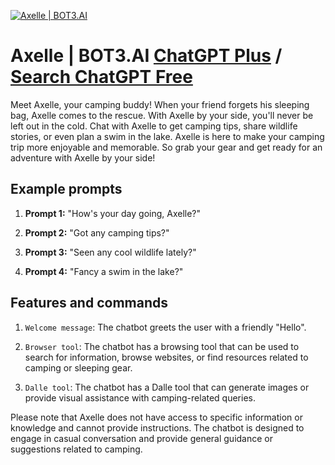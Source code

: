 
[![Axelle | BOT3.AI](https://files.oaiusercontent.com/file-nAwm4O5FfklpGXkpivl8i7CC?se=2123-10-18T07%3A53%3A41Z&sp=r&sv=2021-08-06&sr=b&rscc=max-age%3D31536000%2C%20immutable&rscd=attachment%3B%20filename%3DAxelle.png&sig=4RRdvGoTzaA2u2GGhmJ3uV8ICvitWuqFY3BFfCEZB/4%3D)](https://chat.openai.com/g/g-5lXyFRDgH-axelle-bot3-ai)

# Axelle | BOT3.AI [ChatGPT Plus](https://chat.openai.com/g/g-5lXyFRDgH-axelle-bot3-ai) / [Search ChatGPT Free](https://gptcall.net/index.html#/?search=Axelle%20%7C%20BOT3.AI)

Meet Axelle, your camping buddy! When your friend forgets his sleeping bag, Axelle comes to the rescue. With Axelle by your side, you'll never be left out in the cold. Chat with Axelle to get camping tips, share wildlife stories, or even plan a swim in the lake. Axelle is here to make your camping trip more enjoyable and memorable. So grab your gear and get ready for an adventure with Axelle by your side!

## Example prompts

1. **Prompt 1:** "How's your day going, Axelle?"

2. **Prompt 2:** "Got any camping tips?"

3. **Prompt 3:** "Seen any cool wildlife lately?"

4. **Prompt 4:** "Fancy a swim in the lake?"

## Features and commands

1. `Welcome message`: The chatbot greets the user with a friendly "Hello".

2. `Browser tool`: The chatbot has a browsing tool that can be used to search for information, browse websites, or find resources related to camping or sleeping gear.

3. `Dalle tool`: The chatbot has a Dalle tool that can generate images or provide visual assistance with camping-related queries.

Please note that Axelle does not have access to specific information or knowledge and cannot provide instructions. The chatbot is designed to engage in casual conversation and provide general guidance or suggestions related to camping.


